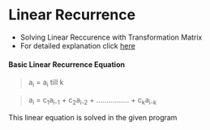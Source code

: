 # Linear Recurrence

* Solving Linear Reccurence with Transformation Matrix
* For detailed explanation click [here](https://www.hackerearth.com/practice/notes/solving-linear-recurrence-relation/)

#### Basic Linear Recurrence Equation

> a<sub>i</sub> = a<sub>i</sub> till k

> a<sub>i</sub> = c<sub>1</sub>a<sub>i-1</sub> + c<sub>2</sub>a<sub>i-2</sub> + ................ + c<sub>k</sub>a<sub>i-k</sub>

This linear equation is solved in the given program

